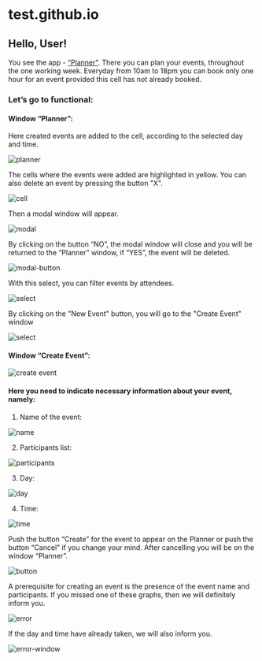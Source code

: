 # test.github.io

## Hello, User!
  
  You see the app - [“Planner”](https://ihor1998.github.io/test.github.io/). There you can plan your events, throughout the one working week. Everyday from 10am to 18pm you can book only one hour for an event provided this cell has not already booked. 

### Let’s go to functional: 

#### Window “Planner”: 

Here created events are added to the cell, according to the selected day and time.

![planner](./img/image_2021-02-13_16-57-08.png)

The cells where the events were added are highlighted in yellow. You can also delete an event by pressing the button "X".

![cell](./img/image_2021-02-13_17-00-18.png)

Then a modal window will appear.

![modal](./img/image_2021-02-13_17-00-59.png)

By clicking on the button “NO”, the modal window will close and you will be returned to the “Planner” window, if “YES”, the event will be deleted.

![modal-button](./img/image_2021-02-13_18-40-04.png)

With this select, you can filter events by attendees.

![select](./img/image_2021-02-13_16-57-42.png)

By clicking on the "New Event" button, you will go to the "Create Event" window

![select](./img/image_2021-02-13_16-58-16.png)

#### Window “Create Event”:

![create event](./img/image_2021-02-13_16-27-16.png)

#### Here you need to indicate necessary information about your event, namely:

1) Name of the event:

![name](./img/image_2021-02-13_16-19-56.png)

 2) Participants list:

![participants](./img/image_2021-02-13_16-20-02.png)

 3) Day:

![day](./img/image_2021-02-13_16-20-08.png)

4) Time:

![time](./img/image_2021-02-13_16-20-22.png)

Push the button “Create” for the event to appear on the Planner or push the button “Cancel” if you change your mind. 
After cancelling you will be on the window “Planner”.

![button](./img/image_2021-02-13_16-50-20.png)

A prerequisite for creating an event is the presence of the event name and participants. 
If you missed one of these graphs, then we will definitely inform you.

![error](./img/image_2021-02-13_16-20-44.png)

If the day and time have already taken, we will also inform you.

![error-window](./img/image_2021-02-13_17-50-48.png)
